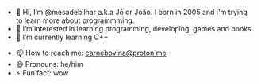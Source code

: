 - 👋 Hi, I’m @mesadebilhar a.k.a Jô or João. I born in 2005 and i'm trying to learn more about programmming.
- 👀 I’m interested in learning programming, developing, games and books.
- 🌱 I’m currently learning C++ 
<!-- 💞️ I’m looking to collaborate on ...-->
- 📫 How to reach me: carnebovina@proton.me
- 😄 Pronouns: he/him
- ⚡ Fun fact: wow

<!---
mesadebilhar/mesadebilhar is a ✨ special ✨ repository because its `README.md` (this file) appears on your GitHub profile.
You can click the Preview link to take a look at your changes.
--->
